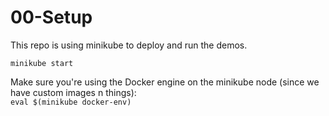 # 00-Setup

This repo is using minikube to deploy and run the demos.

`minikube start`

Make sure you're using the Docker engine on the minikube node (since we have custom images n things):   
`eval $(minikube docker-env)`
